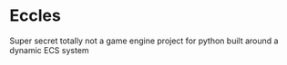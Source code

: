 # Eccles

Super secret totally not a game engine project for python built around a dynamic ECS system
